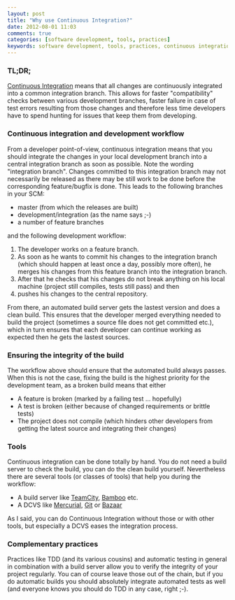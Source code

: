 ```yaml
---
layout: post
title: "Why use Continuous Integration?"
date: 2012-08-01 11:03
comments: true
categories: [software development, tools, practices]
keywords: software development, tools, practices, continuous integration, reasons, development workflow, automatic build
---
```


### TL;DR;

[Continuous Integration](http://en.wikipedia.org/wiki/Continuous_integration) means that all changes are continuously integrated into a common integration branch. This allows for faster "compatibility" checks between various development branches, faster failure in case of test errors resulting from those changes and therefore less time developers have to spend hunting for issues that keep them from developing.

### Continuous integration and development workflow

From a developer point-of-view, continuous integration means that you should integrate the changes in your local development branch into a central integration branch as soon as possible. Note the wording "integration branch". Changes committed to this integration branch may not necessarily be released as there may be still work to be done before the corresponding feature/bugfix is done. This leads to the following branches in your SCM:

-	master (from which the releases are built)
- 	development/integration (as the name says ;-)
- 	a number of feature branches

and the following development workflow: 

1. 	The developer works on a feature branch. 
2. 	As soon as he wants to commit his changes to the integration branch (which should happen at least once a day, possibly 	more often), he merges his changes from this feature branch into the integration branch.
3. 	After that he checks that his changes do not break anything on his local machine (project still compiles, tests still pass) and then 
4. 	pushes his changes to the central repository.


From there, an automated build server gets the lastest version and does a clean build. This ensures that the developer merged everything needed to build the project (sometimes a source file does not get committed etc.), which in turn ensures that each developer can continue working as expected then he gets the lastest sources.

### Ensuring the integrity of the build

The workflow above should ensure that the automated build always passes. When this is not the case, fixing the build is the highest priority for the development team, as a broken build means that either

- 	A feature is broken (marked by a failing test ... hopefully)
- 	A test is broken (either because of changed requirements or brittle tests)
- 	The project does not compile (which hinders other developers from getting the latest source and integrating their changes)

### Tools

Continuous integration can be done totally by hand. You do not need a build server to check the build, you can do the clean build yourself. Nevertheless there are several tools (or classes of tools) that help you during the workflow:

- 	A build server like [TeamCity](http://www.jetbrains.com/teamcity/), [Bamboo](http://www.atlassian.com/software/bamboo/overview) etc.
- 	A DCVS like [Mercurial](http://mercurial.selenic.com/), [Git](http://git-scm.com/) or [Bazaar](http://bazaar.canonical.com/en/)

As I said, you can do Continuous Integration without those or with other tools, but especially a DCVS eases the integration process.

### Complementary practices

Practices like TDD (and its various cousins) and automatic testing in general in combination with a build server allow you to verify the integrity of your project regularly. You can of course leave those out of the chain, but if you do automatic builds you should absolutely integrate automated tests as well (and everyone knows you should do TDD in any case, right ;-).